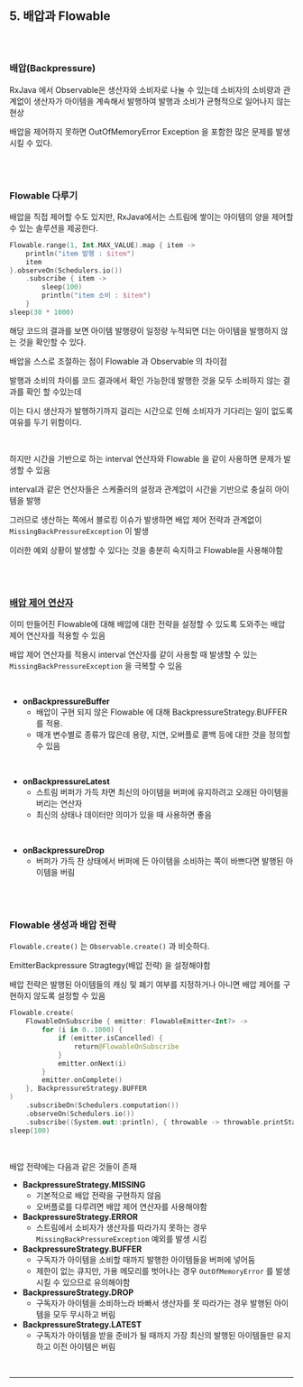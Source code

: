 ## 5. 배압과 Flowable

### <br>

### **배압(Backpressure)**

RxJava 에서 Observable은 생산자와 소비자로 나눌 수 있는데 소비자의 소비량과 관계없이 생산자가 아이템을 계속해서 발행하여 발행과 소비가 균형적으로 일어나지 않는 현상

배압을 제어하지 못하면 OutOfMemoryError Exception 을 포함한 많은 문제를 발생시킬 수 있다.

<br>

<br>

### Flowable 다루기

배압을 직접 제어할 수도 있지만, RxJava에서는 스트림에 쌓이는 아이템의 양을 제어할 수 있는 솔루션을 제공한다.

```kotlin
Flowable.range(1, Int.MAX_VALUE).map { item ->
    println("item 발행 : $item")
    item
}.observeOn(Schedulers.io())
    .subscribe { item ->
        sleep(100)
        println("item 소비 : $item")
    }
sleep(30 * 1000)
```

해당 코드의 결과를 보면 아이템 발행량이 일정량 누적되면 더는 아이템을 발행하지 않는 것을 확인할 수 있다.

배압을 스스로 조절하는 점이 Flowable 과 Observable 의 차이점

발행과 소비의 차이를 코드 결과에서 확인 가능한데 발행한 것을 모두 소비하지 않는 결과를 확인 할 수있는데 

이는 다시 생산자가 발행하기까지 걸리는 시간으로 인해 소비자가 기다리는 일이 없도록 여유를 두기 위함이다.

<br>

하지만 시간을 기반으로 하는 interval 연산자와 Flowable 을 같이 사용하면 문제가 발생할 수 있음

interval과 같은 연산자들은 스케줄러의 설정과 관계없이 시간을 기반으로 충실히 아이템을 발행

그러므로 생산하는 쪽에서 블로킹 이슈가 발생하면 배압 제어 전략과 관계없이 `MissingBackPressureException` 이 발생

이러한 예외 상황이 발생할 수 있다는 것을 충분히 숙지하고 Flowable을 사용해야함

<br>

<br>

### **[배압 제어 연산자](http://reactivex.io/documentation/operators/backpressure.html)**

이미 만들어진 Flowable에 대해 배압에 대한 전략을 설정할 수 있도록 도와주는 배압 제어 연산자를 적용할 수 있음

배압 제어 연산자를 적용시 interval 연산자를 같이 사용할 때 발생할 수 있는 `MissingBackPressureException` 을 극복할 수 있음

<br>

- **onBackpressureBuffer**
  - 배압이 구현 되지 않은 Flowable 에 대해 BackpressureStrategy.BUFFER 를 적용.
  - 매개 변수별로 종류가 많은데 용량, 지연, 오버플로 콜백 등에 대한 것을 정의할 수 있음

<br>

- **onBackpressureLatest**
  - 스트림 버퍼가 가득 차면 최신의 아이템을 버퍼에 유지하려고 오래된 아이템을 버리는 연산자
  - 최신의 상태나 데이터만 의미가 있을 때 사용하면 좋음

<br>

- **onBackpressureDrop**
  - 버퍼가 가득 찬 상태에서 버퍼에 든 아이템을 소비하는 쪽이 바쁘다면 발행된 아이템을 버림

<br>

<br>

### **Flowable 생성과 배압 전략**

`Flowable.create()` 는 `Observable.create()` 과 비슷하다.

EmitterBackpressure Stragtegy(배압 전략) 을 설정해야함

배압 전략은 발행된 아이템들의 캐싱 및 폐기 여부를 지정하거나 아니면 배압 제어를 구현하지 않도록 설정할 수 있음

```kotlin
Flowable.create(
    FlowableOnSubscribe { emitter: FlowableEmitter<Int?> ->
        for (i in 0..1000) {
            if (emitter.isCancelled) {
                return@FlowableOnSubscribe
            }
            emitter.onNext(i)
        }
        emitter.onComplete()
    }, BackpressureStrategy.BUFFER
)
    .subscribeOn(Schedulers.computation())
    .observeOn(Schedulers.io())
    .subscribe((System.out::println), { throwable -> throwable.printStackTrace() })
sleep(100)
```

<br>

배압 전략에는 다음과 같은 것들이 존재

- **BackpressureStrategy.MISSING**
  - 기본적으로 배압 전략을 구현하지 않음
  - 오버플로를 다루려면 배압 제어 연산자를 사용해야함
- **BackpressureStrategy.ERROR**
  - 스트림에서 소비자가 생산자를 따라가지 못하는 경우  `MissingBackPressureException` 예외를 발생 시킴
- **BackpressureStrategy.BUFFER**
  - 구독자가 아이템을 소비할 때까지 발행한 아이템들을 버퍼에 넣어둠
  - 제한이 없는 큐지만, 가용 메모리를 벗어나는 경우 `OutOfMemoryError` 를 발생시킬 수 있으므로 유의해야함
- **BackpressureStrategy.DROP**
  - 구독자가 아이템을 소비하느라 바빠서 생산자를 못 따라가는 경우 발행된 아이템을 모두 무시하고 버림
- **BackpressureStrategy.LATEST**
  - 구독자가 아이템을 받을 준비가 될 때까지 가장 최신의 발행된 아이템들만 유지하고 이전 아이템은 버림

<br>

---

<br>

<br>